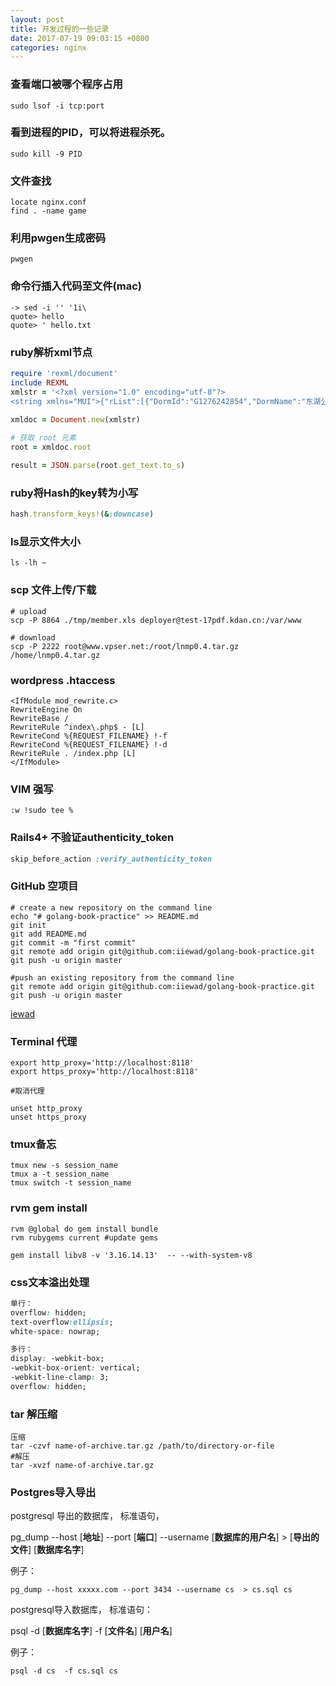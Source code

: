 ```yaml
---
layout: post
title: 开发过程的一些记录
date: 2017-07-19 09:03:15 +0800
categories: nginx
---
```


### 查看端口被哪个程序占用
`sudo lsof -i tcp:port`

### 看到进程的PID，可以将进程杀死。
`sudo kill -9 PID`

### 文件查找
```
locate nginx.conf
find . -name game
```

### 利用pwgen生成密码
`pwgen`

### 命令行插入代码至文件(mac)
```shell
-> sed -i '' '1i\
quote> hello
quote> ' hello.txt
```

### ruby解析xml节点
```ruby
require 'rexml/document'
include REXML
xmlstr = '<?xml version="1.0" encoding="utf-8"?>
<string xmlns="MUI">{"rList":[{"DormId":"G1276242854","DormName":"东湖公寓","RoomId":"","RoomAccountID":""},{"DormId":"G1290492858","DormName":"丰泽公寓","RoomId":"","RoomAccountID":""},{"DormId":"G1283531903","DormName":"金岸公寓","RoomId":"","RoomAccountID":""},{"DormId":"G1252577939","DormName":"芷兰公寓","RoomId":"","RoomAccountID":""}],"Status":"1","Message":"请求成功","rowCount":4}</string>'

xmldoc = Document.new(xmlstr)
 
# 获取 root 元素
root = xmldoc.root

result = JSON.parse(root.get_text.to_s)

```

### ruby将Hash的key转为小写
```ruby
hash.transform_keys!(&:downcase)
```

### ls显示文件大小
```shell
ls -lh ~
```

### scp 文件上传/下载
```shell
# upload
scp -P 8864 ./tmp/member.xls deployer@test-17pdf.kdan.cn:/var/www

# download
scp -P 2222 root@www.vpser.net:/root/lnmp0.4.tar.gz /home/lnmp0.4.tar.gz
```

### wordpress .htaccess
```
<IfModule mod_rewrite.c>
RewriteEngine On
RewriteBase /
RewriteRule ^index\.php$ - [L]
RewriteCond %{REQUEST_FILENAME} !-f
RewriteCond %{REQUEST_FILENAME} !-d
RewriteRule . /index.php [L]
</IfModule>
```

### VIM 强写
```vim
:w !sudo tee %
```

### Rails4+ 不验证authenticity_token
```ruby
skip_before_action :verify_authenticity_token
```

### GitHub 空项目
```
# create a new repository on the command line
echo "# golang-book-practice" >> README.md
git init
git add README.md
git commit -m "first commit"
git remote add origin git@github.com:iiewad/golang-book-practice.git
git push -u origin master
```
```
#push an existing repository from the command line
git remote add origin git@github.com:iiewad/golang-book-practice.git
git push -u origin master
```
[iewad](https://iewad.me/)

### Terminal 代理
```shell
export http_proxy='http://localhost:8118'
export https_proxy='http://localhost:8118'

#取消代理

unset http_proxy
unset https_proxy
```

### tmux备忘
```
tmux new -s session_name
tmux a -t session_name
tmux switch -t session_name

```

### rvm gem install
```
rvm @global do gem install bundle
rvm rubygems current #update gems
```
```
gem install libv8 -v '3.16.14.13'  -- --with-system-v8
```

### css文本溢出处理
```css
单行：
overflow: hidden;
text-overflow:ellipsis;
white-space: nowrap;

多行：
display: -webkit-box;
-webkit-box-orient: vertical;
-webkit-line-clamp: 3;
overflow: hidden;
```

### tar 解压缩
```
压缩
tar -czvf name-of-archive.tar.gz /path/to/directory-or-file
#解压
tar -xvzf name-of-archive.tar.gz
```

### Postgres导入导出
postgresql 导出的数据库， 标准语句，

pg_dump --host [**地址**] --port [**端口**] --username [**数据库的用户名**] > [**导出的文件**] [**数据库名字**]

例子：
```
pg_dump --host xxxxx.com --port 3434 --username cs  > cs.sql cs
```

postgresql导入数据库， 标准语句：

psql -d [**数据库名字**] -f [**文件名**] [**用户名**]

例子：
```
psql -d cs  -f cs.sql cs
```